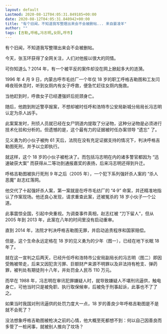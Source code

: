 ```yaml
---
layout: default
Lastmod: 2020-08-12T04:05:31.849185+00:00
date: 2020-08-12T04:05:31.848942+00:00
title: "有个旧闻，不知道我写整理出来会不会被删帖... 来自晏凌羊"
author: ""
tags: [吉勒,呼格,冯志明,女厕,呼市]
---
```


有个旧闻，不知道我写整理出来会不会被删帖。

今天，张玉环获得了全网关注，人们对他报以很大的同情。

可你知道么？2014 年，有一个被平反的案件却没在网上掀起多大的涟漪。

1996 年 4 月 9 日，内蒙古呼市毛纺厂一个年仅 18 岁的职工呼格吉勒图和工友闫峰夜班休息时，听到女厕内有女子呼救，便急忙赶往女厕内施救。

当他赶到时，呼救女子已经遭强奸后扼颈身亡。

随后，他跑到附近警亭报案，不想却被时任呼和浩特市公安局新城分局局长冯志明认定为杀人凶手。

此案案发时，刑侦人员就已经在女尸阴道内提取了分泌物，这种分泌物是必须进行技术化验和分析的。但遗憾的是，这个最有力的证据被时任办案领导 “遗忘” 了。

见义勇为的小伙子被拘 61 天后，法院在没有充足证据支持的情况下，判决呼格吉勒图死刑，并予以立即执行。

就这样，这个 18 岁的小伙子被枪决了。而包括冯志明在内的诸多警官都因为 “迅速破获大案” 而获得从二等功到通报嘉奖的表扬，后来冯志明还得到升迁。

呼格吉勒图被执行死刑 9 年之后（2005 年），一个犯下系列强奸杀人案的 “杀人恶魔” 赵志红落网。

他交代了十起强奸杀人案，第一案就是在呼市毛纺厂的 “4·9” 命案，并还精准地指认了作案现场。他还良心发现，请求重查此案，还被冤杀的 18 岁小伙子一个公道。

此事震惊全国，引起中央重视。为调查事件真相，赵志红被 “刀下留人”，但从 2005 年到 2013 年，此案在八年的时间里没有启动重审。

直到 2014 年，法院才判决呼格吉勒图无罪，并启动追责程序和国家赔偿。

但是，这个生命永远定格在 18 岁的见义勇为的少年（图一），已经在地下长眠 18 年了。

就在这一宣判之后两天，已经升任呼和浩特市公安局副局长的冯志明（图二）即因受贿被带走，后来又因犯贪污罪、巨额财产来源不明罪以及非法持有枪支、弹药罪，被判处有期徒刑十八年，并处罚金人民币 110 万元。

而早在 1988 年，冯志明在审讯犯罪嫌疑人时，就导致嫌疑人不堪刑讯逼供，触电身亡，可他当时只是被免职、执行取保候审，后被免于刑事起诉，此事也不了了之。

如果当时我国对刑讯逼供的处罚力度大一点，18 岁的善良少年呼格吉勒图是不是就不会死了？

没法想象呼格吉勒图被枪决之前的心情，他大概至死都想不到：何以自己因善良而多管了一桩闲事，就被别人推向了坟场？


